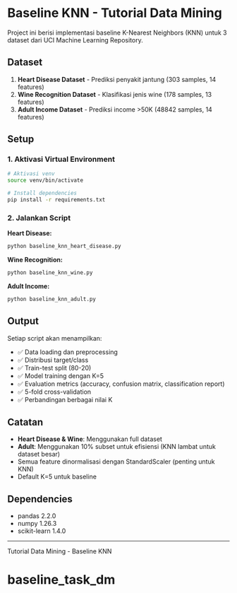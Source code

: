 # Baseline KNN - Tutorial Data Mining

Project ini berisi implementasi baseline K-Nearest Neighbors (KNN) untuk 3 dataset dari UCI Machine Learning Repository.

## Dataset

1. **Heart Disease Dataset** - Prediksi penyakit jantung (303 samples, 14 features)
2. **Wine Recognition Dataset** - Klasifikasi jenis wine (178 samples, 13 features)
3. **Adult Income Dataset** - Prediksi income >50K (48842 samples, 14 features)

## Setup

### 1. Aktivasi Virtual Environment

```bash
# Aktivasi venv
source venv/bin/activate

# Install dependencies
pip install -r requirements.txt
```

### 2. Jalankan Script

**Heart Disease:**
```bash
python baseline_knn_heart_disease.py
```

**Wine Recognition:**
```bash
python baseline_knn_wine.py
```

**Adult Income:**
```bash
python baseline_knn_adult.py
```

## Output

Setiap script akan menampilkan:
- ✅ Data loading dan preprocessing
- ✅ Distribusi target/class
- ✅ Train-test split (80-20)
- ✅ Model training dengan K=5
- ✅ Evaluation metrics (accuracy, confusion matrix, classification report)
- ✅ 5-fold cross-validation
- ✅ Perbandingan berbagai nilai K

## Catatan

- **Heart Disease & Wine**: Menggunakan full dataset
- **Adult**: Menggunakan 10% subset untuk efisiensi (KNN lambat untuk dataset besar)
- Semua feature dinormalisasi dengan StandardScaler (penting untuk KNN)
- Default K=5 untuk baseline

## Dependencies

- pandas 2.2.0
- numpy 1.26.3
- scikit-learn 1.4.0

---
Tutorial Data Mining - Baseline KNN
# baseline_task_dm
